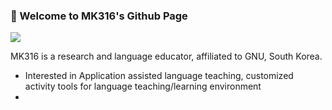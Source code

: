 ### 🐸 Welcome to MK316's Github Page
![](https://komarev.com/ghpvc/?username=MK316&color=blueviolet)

MK316 is a research and language educator, affiliated to GNU, South Korea.
* Interested in Application assisted language teaching, customized activity tools for language teaching/learning environment
* 

<!--
**MK316/MK316** is a ✨ _researcher & educator_ ✨ in linguistics, interested in language education and speech analysis.

Here are some ideas to get you started:

- 🔭 I’m currently working on application assisted language teaching...
- 🌱 I’m currently learning Python coding...
- 👯 I’m looking to collaborate on ...
- 🤔 I’m looking for help with ...
- 💬 Ask me about ...
- 📫 How to reach me: MK3ONE6@gmail.com...
- 😄 Pronouns: ...
- ⚡ Fun fact: ...
-->
